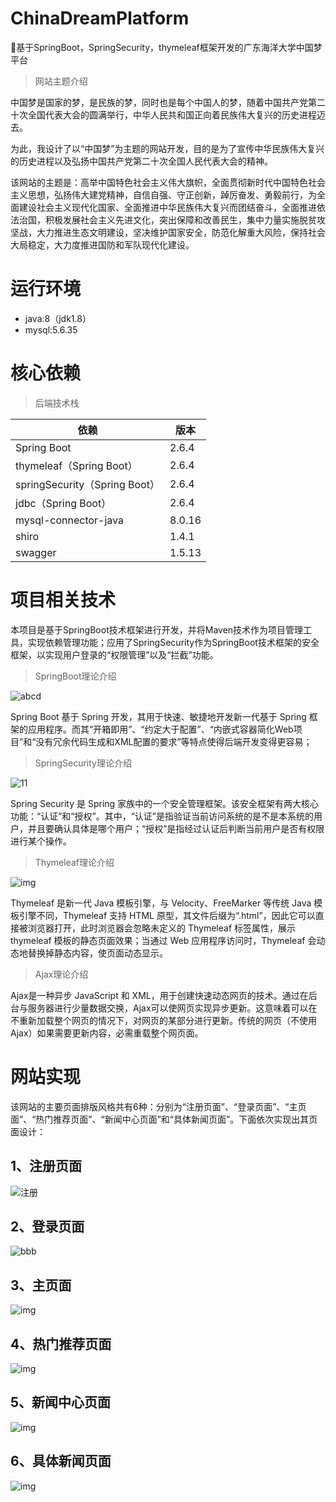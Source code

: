 # ChinaDreamPlatform
📙基于SpringBoot，SpringSecurity，thymeleaf框架开发的广东海洋大学中国梦平台

> 网站主题介绍                                           

​    中国梦是国家的梦，是民族的梦，同时也是每个中国人的梦，随着中国共产党第二十次全国代表大会的圆满举行，中华人民共和国正向着民族伟大复兴的历史进程迈去。

为此，我设计了以“中国梦”为主题的网站开发，目的是为了宣传中华民族伟大复兴的历史进程以及弘扬中国共产党第二十次全国人民代表大会的精神。

该网站的主题是：高举中国特色社会主义伟大旗帜，全面贯彻新时代中国特色社会主义思想，弘扬伟大建党精神，自信自强、守正创新，踔厉奋发、勇毅前行，为全面建设社会主义现代化国家、全面推进中华民族伟大复兴而团结奋斗，全面推进依法治国，积极发展社会主义先进文化，突出保障和改善民生，集中力量实施脱贫攻坚战，大力推进生态文明建设，坚决维护国家安全，防范化解重大风险，保持社会大局稳定，大力度推进国防和军队现代化建设。



# 运行环境

- java:8（jdk1.8）
- mysql:5.6.35



# 核心依赖

> 后端技术栈

| 依赖                          | 版本   |
| ----------------------------- | ------ |
| Spring Boot                   | 2.6.4  |
| thymeleaf（Spring Boot）      | 2.6.4  |
| springSecurity（Spring Boot） | 2.6.4  |
| jdbc（Spring Boot）           | 2.6.4  |
| mysql-connector-java          | 8.0.16 |
| shiro                         | 1.4.1  |
| swagger                       | 1.5.13 |



# 项目相关技术

本项目是基于SpringBoot技术框架进行开发，并将Maven技术作为项目管理工具，实现依赖管理功能；应用了SpringSecurity作为SpringBoot技术框架的安全框架，以实现用户登录的“权限管理”以及“拦截”功能。

> SpringBoot理论介绍

![abcd](https://cocochimp-markdown-img.oss-cn-beijing.aliyuncs.com/save/abcd.jpg)

Spring Boot 基于 Spring 开发，其用于快速、敏捷地开发新一代基于 Spring 框架的应用程序。而其“开箱即用”、“约定大于配置”、“内嵌式容器简化Web项目”和“没有冗余代码生成和XML配置的要求”等特点使得后端开发变得更容易；



> SpringSecurity理论介绍

![11](https://cocochimp-markdown-img.oss-cn-beijing.aliyuncs.com/save/11.png)

Spring Security 是 Spring 家族中的一个安全管理框架。该安全框架有两大核心功能：“认证”和“授权”。其中，“认证”是指验证当前访问系统的是不是本系统的用户，并且要确认具体是哪个用户；“授权”是指经过认证后判断当前用户是否有权限进行某个操作。



> Thymeleaf理论介绍

![img](https://cocochimp-markdown-img.oss-cn-beijing.aliyuncs.com/clip_image006.gif)

Thymeleaf 是新一代 Java 模板引擎，与 Velocity、FreeMarker 等传统 Java 模板引擎不同，Thymeleaf 支持 HTML 原型，其文件后缀为“.html”，因此它可以直接被浏览器打开，此时浏览器会忽略未定义的 Thymeleaf 标签属性，展示 thymeleaf 模板的静态页面效果；当通过 Web 应用程序访问时，Thymeleaf 会动态地替换掉静态内容，使页面动态显示。



> Ajax理论介绍

Ajax是一种异步 JavaScript 和 XML，用于创建快速动态网页的技术。通过在后台与服务器进行少量数据交换，Ajax可以使网页实现异步更新。这意味着可以在不重新加载整个网页的情况下，对网页的某部分进行更新。传统的网页（不使用 Ajax）如果需要更新内容，必需重载整个网页面。

 

# 网站实现

该网站的主要页面排版风格共有6种：分别为“注册页面”、“登录页面”、“主页面”、“热门推荐页面”、“新闻中心页面”和“具体新闻页面”。下面依次实现出其页面设计：

## 1、注册页面

![注册](https://cocochimp-markdown-img.oss-cn-beijing.aliyuncs.com/save/注册.png)

 

## 2、登录页面

![bbb](https://cocochimp-markdown-img.oss-cn-beijing.aliyuncs.com/save/bbb.png)

 

## 3、主页面

![img](https://cocochimp-markdown-img.oss-cn-beijing.aliyuncs.com/clip_image040.gif)



## 4、热门推荐页面

![img](https://cocochimp-markdown-img.oss-cn-beijing.aliyuncs.com/clip_image042.gif)

 

## 5、新闻中心页面

![img](https://cocochimp-markdown-img.oss-cn-beijing.aliyuncs.com/clip_image044.jpg)



## 6、具体新闻页面

![img](https://cocochimp-markdown-img.oss-cn-beijing.aliyuncs.com/clip_image046.jpg)



